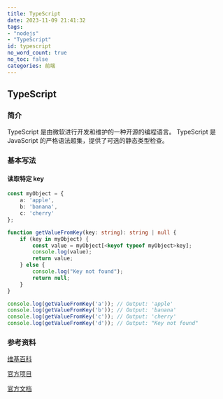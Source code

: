 ```yaml
---
title: TypeScript
date: 2023-11-09 21:41:32
tags:
- "nodejs"
- "TypeScript"
id: typescript
no_word_count: true
no_toc: false
categories: 前端
---
```


## TypeScript

### 简介

TypeScript 是由微软进行开发和维护的一种开源的编程语言。 TypeScript 是 JavaScript 的严格语法超集，提供了可选的静态类型检查。

### 基本写法

#### 读取特定 key 

```typescript
const myObject = {
    a: 'apple',
    b: 'banana',
    c: 'cherry'
};

function getValueFromKey(key: string): string | null {
    if (key in myObject) {
        const value = myObject[<keyof typeof myObject>key];
        console.log(value);
        return value;
    } else {
        console.log("Key not found");
        return null;
    }
}

console.log(getValueFromKey('a')); // Output: 'apple'
console.log(getValueFromKey('b')); // Output: 'banana'
console.log(getValueFromKey('c')); // Output: 'cherry'
console.log(getValueFromKey('d')); // Output: "Key not found"
```

### 参考资料

[维基百科](https://zh.wikipedia.org/wiki/TypeScript)

[官方项目](https://github.com/microsoft/TypeScript)

[官方文档](https://www.typescriptlang.org/)
